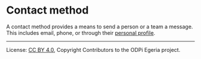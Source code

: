<!-- SPDX-License-Identifier: CC-BY-4.0 -->
<!-- Copyright Contributors to the ODPi Egeria project. -->

# Contact method

A contact method provides a means to send a person or a team a message.
This includes email, phone, or through their [personal profile](personal-profile.md).




----
License: [CC BY 4.0](https://creativecommons.org/licenses/by/4.0/),
Copyright Contributors to the ODPi Egeria project.